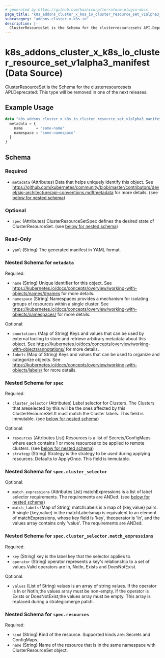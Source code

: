 ```yaml
---
# generated by https://github.com/hashicorp/terraform-plugin-docs
page_title: "k8s_addons_cluster_x_k8s_io_cluster_resource_set_v1alpha3_manifest Data Source - terraform-provider-k8s"
subcategory: "addons.cluster.x-k8s.io"
description: |-
  ClusterResourceSet is the Schema for the clusterresourcesets API.Deprecated: This type will be removed in one of the next releases.
---
```


# k8s_addons_cluster_x_k8s_io_cluster_resource_set_v1alpha3_manifest (Data Source)

ClusterResourceSet is the Schema for the clusterresourcesets API.Deprecated: This type will be removed in one of the next releases.

## Example Usage

```terraform
data "k8s_addons_cluster_x_k8s_io_cluster_resource_set_v1alpha3_manifest" "example" {
  metadata = {
    name      = "some-name"
    namespace = "some-namespace"
  }
}
```

<!-- schema generated by tfplugindocs -->
## Schema

### Required

- `metadata` (Attributes) Data that helps uniquely identify this object. See https://github.com/kubernetes/community/blob/master/contributors/devel/sig-architecture/api-conventions.md#metadata for more details. (see [below for nested schema](#nestedatt--metadata))

### Optional

- `spec` (Attributes) ClusterResourceSetSpec defines the desired state of ClusterResourceSet. (see [below for nested schema](#nestedatt--spec))

### Read-Only

- `yaml` (String) The generated manifest in YAML format.

<a id="nestedatt--metadata"></a>
### Nested Schema for `metadata`

Required:

- `name` (String) Unique identifier for this object. See https://kubernetes.io/docs/concepts/overview/working-with-objects/names/#names for more details.
- `namespace` (String) Namespaces provides a mechanism for isolating groups of resources within a single cluster. See https://kubernetes.io/docs/concepts/overview/working-with-objects/namespaces/ for more details.

Optional:

- `annotations` (Map of String) Keys and values that can be used by external tooling to store and retrieve arbitrary metadata about this object. See https://kubernetes.io/docs/concepts/overview/working-with-objects/annotations/ for more details.
- `labels` (Map of String) Keys and values that can be used to organize and categorize objects. See https://kubernetes.io/docs/concepts/overview/working-with-objects/labels/ for more details.


<a id="nestedatt--spec"></a>
### Nested Schema for `spec`

Required:

- `cluster_selector` (Attributes) Label selector for Clusters. The Clusters that areselected by this will be the ones affected by this ClusterResourceSet.It must match the Cluster labels. This field is immutable. (see [below for nested schema](#nestedatt--spec--cluster_selector))

Optional:

- `resources` (Attributes List) Resources is a list of Secrets/ConfigMaps where each contains 1 or more resources to be applied to remote clusters. (see [below for nested schema](#nestedatt--spec--resources))
- `strategy` (String) Strategy is the strategy to be used during applying resources. Defaults to ApplyOnce. This field is immutable.

<a id="nestedatt--spec--cluster_selector"></a>
### Nested Schema for `spec.cluster_selector`

Optional:

- `match_expressions` (Attributes List) matchExpressions is a list of label selector requirements. The requirements are ANDed. (see [below for nested schema](#nestedatt--spec--cluster_selector--match_expressions))
- `match_labels` (Map of String) matchLabels is a map of {key,value} pairs. A single {key,value} in the matchLabelsmap is equivalent to an element of matchExpressions, whose key field is 'key', theoperator is 'In', and the values array contains only 'value'. The requirements are ANDed.

<a id="nestedatt--spec--cluster_selector--match_expressions"></a>
### Nested Schema for `spec.cluster_selector.match_expressions`

Required:

- `key` (String) key is the label key that the selector applies to.
- `operator` (String) operator represents a key's relationship to a set of values.Valid operators are In, NotIn, Exists and DoesNotExist.

Optional:

- `values` (List of String) values is an array of string values. If the operator is In or NotIn,the values array must be non-empty. If the operator is Exists or DoesNotExist,the values array must be empty. This array is replaced during a strategicmerge patch.



<a id="nestedatt--spec--resources"></a>
### Nested Schema for `spec.resources`

Required:

- `kind` (String) Kind of the resource. Supported kinds are: Secrets and ConfigMaps.
- `name` (String) Name of the resource that is in the same namespace with ClusterResourceSet object.
